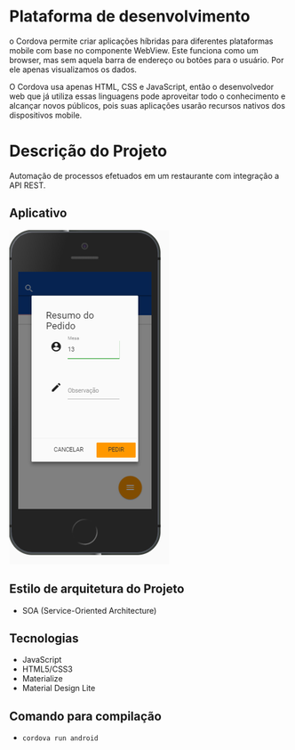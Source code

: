 # Plataforma de desenvolvimento 
o Cordova permite criar aplicações híbridas para diferentes plataformas mobile com base no componente WebView. Este funciona como um browser, mas sem aquela barra de endereço ou botões para o usuário. Por ele apenas visualizamos os dados.

O Cordova usa apenas HTML, CSS e JavaScript, então o desenvolvedor web que já utiliza essas linguagens pode aproveitar todo o conhecimento e alcançar novos públicos, pois suas aplicações usarão recursos nativos dos dispositivos mobile.

# Descrição do Projeto
Automação de processos efetuados em um restaurante com integração a API REST.

## Aplicativo
![alt text](https://github.com/Felipe02/cordova/blob/master/www/images/celular.PNG)

## Estilo de arquitetura do Projeto
- SOA (Service-Oriented Architecture)

## Tecnologias
- JavaScript
- HTML5/CSS3
- Materialize
- Material Design Lite

## Comando para compilação 
- `cordova run android`


